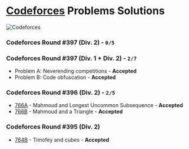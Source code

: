 # [Codeforces](http://codeforces.com) Problems Solutions
![Codeforces](https://dl.dropboxusercontent.com/u/101623876/codeforces.svg)

### Codeforces Round #397 (Div. 2) - `0/5`

### Codeforces Round #397 (Div. 1 + Div. 2) - `2/7`
- Problem A: Neverending competitions - **Accepted**
- Problem B: Code obfuscation - **Accepted**

### Codeforces Round #396 (Div. 2) - `2/5`
- [766A](https://github.com/kantuni/Codeforces/tree/master/766A) - Mahmoud and Longest Uncommon Subsequence - **Accepted**
- [766B](https://github.com/kantuni/Codeforces/tree/master/766B) - Mahmoud and a Triangle - **Accepted**

### Codeforces Round #395 (Div. 2)
- [764B](https://github.com/kantuni/Codeforces/tree/master/764B) - Timofey and cubes - **Accepted**
